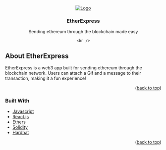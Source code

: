 <br />
<div align="center">
  <a href="https://github.com/webst2r/EtherExpress">
    <img src="etherExpress2.png" alt="Logo">
  </a>

  <h3 align="center">EtherExpress</h3>

  <p align="center">
    Sending ethereum through the blockchain made easy
    <br />
  
    <br />
  </p>
</div>

<!-- ABOUT THE PROJECT -->
## About EtherExpress

EtherExpress is a web3 app built for sending ethereum through the blockchain network. Users can attach a Gif and a message to their transaction, making it a fun experience!

<p align="right">(<a href="#top">back to top</a>)</p>



### Built With

* [Javascript](https://www.typescriptlang.org/)
* [React.js](https://reactjs.org/)
* [Ethers](https://docs.ethers.org/)
* [Solidity](https://docs.soliditylang.org/)
* [Hardhat](https://hardhat.org/)

<p align="right">(<a href="#top">back to top</a>)</p>
